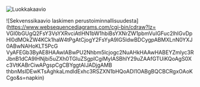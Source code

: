 ![Luokkakaavio](http://yuml.me/446352b4.png)

![Sekvenssikaavio laskimen perustoiminnallisuudesta](https://www.websequencediagrams.com/cgi-bin/cdraw?lz=
VGl0bGUgQ2FsY3VsYXRvciAtIHN1bW1hbiBsYXNrZW1pbmVuIGFuc2lhIGvDpHl0dMOkZW4KCk1haW4tPgAtCjogY2FsYyA9IG5ldwBDCygpABMXLnN0YXJ0ABwNAHoKLT5PcG
VyAFEGb3ByAE8HAAwIABwPU2Nhbm5lcjogc2NuAHkHAAwHABEYZmlyc3RJbnB1dCA9IHNjbi5uZXh0TGluZSgpICgiMyIASBhlY29uZAAfGTUiKQoAgS0Xc3VtKABrCiwAPgspCgCBYggtAIJADjgAMB
thbnMsIDEwKTsAghkaLmdldExhc3RSZXN1bHQoADI1OABgBQCBCRgxOAoKCgo&s=napkin)
